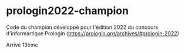 # prologin2022-champion

Code du champion développé pour l'édition 2022 du concours d'informartique Prologin (https://prologin.org/archives/#prologin-2022)

Arrivé 13ème
